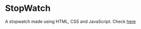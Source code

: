 # StopWatch
A stopwatch made using HTML, CSS and JavaScript.
Check [here](https://stopwatch-six-omega.vercel.app/)


